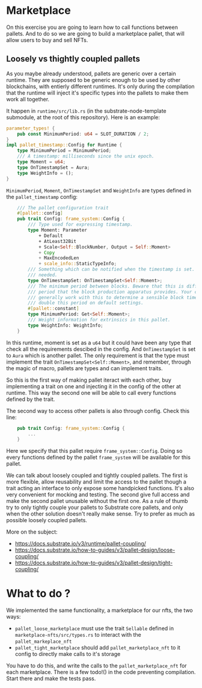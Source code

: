 # Marketplace

On this exercise you are going to learn how to call functions between pallets.
And to do so we are going to build a marketplace pallet, that will allow users to buy and sell NFTs.

## Loosely vs thightly coupled pallets

As you maybe already understood, pallets are generic over a certain runtime. They are supposed to be generic enough to be used by other blockchains, with entierly different runtimes. It's only during the compilation that the runtime will inject it's specific types into the pallets to make them work all together.

It happen in `runtime/src/lib.rs` (in the substrate-node-template submodule, at the root of this repository). Here is an example:

```rust
parameter_types! {
	pub const MinimumPeriod: u64 = SLOT_DURATION / 2;
}
impl pallet_timestamp::Config for Runtime {
	type MinimumPeriod = MinimumPeriod;
	/// A timestamp: milliseconds since the unix epoch.
	type Moment = u64;
	type OnTimestampSet = Aura;
	type WeightInfo = ();
}
```

`MinimumPeriod`, `Moment`, `OnTimestampSet` and `WeightInfo` are types defined in the `pallet_timestamp` config:

```rust
	/// The pallet configuration trait
	#[pallet::config]
	pub trait Config: frame_system::Config {
		/// Type used for expressing timestamp.
		type Moment: Parameter
			+ Default
			+ AtLeast32Bit
			+ Scale<Self::BlockNumber, Output = Self::Moment>
			+ Copy
			+ MaxEncodedLen
			+ scale_info::StaticTypeInfo;
		/// Something which can be notified when the timestamp is set. Set this to `()` if not
		/// needed.
		type OnTimestampSet: OnTimestampSet<Self::Moment>;
		/// The minimum period between blocks. Beware that this is different to the *expected*
		/// period that the block production apparatus provides. Your chosen consensus system will
		/// generally work with this to determine a sensible block time. e.g. For Aura, it will be
		/// double this period on default settings.
		#[pallet::constant]
		type MinimumPeriod: Get<Self::Moment>;
		/// Weight information for extrinsics in this pallet.
		type WeightInfo: WeightInfo;
	}
```

In this runtime, moment is set as a `u64` but it could have been any type that check all the requirements descibed in the config.
And `OnTimestampSet` is set to `Aura` which is another pallet. The only requirement is that the type must implement the trait `OnTimestampSet<Self::Moment>`, and remember, through the magic of macro, pallets are types and can implement traits.

So this is the first way of making pallet iteract with each other, buy implementing a trait on one and injecting it in the config of the other at runtime. This way the second one will be able to call every functions defined by the trait.

The second way to access other pallets is also through config. Check this line:
```rust
	pub trait Config: frame_system::Config {
        ...
    }
```

Here we specify that this pallet require `frame_system::Config`. Doing so every functions defined by the pallet `frame_system` will be available for this pallet.

We can talk about loosely coupled and tightly coupled pallets.
The first is more flexible, allow reusability and limit the access to the pallet though a trait acting an interface to only expose some handpicked functions. It's also very convenient for mocking and testing.
The second give full access and make the second pallet unusable without the first one.
As a rule of thumb try to only tightly couple your pallets to Substrate core pallets, and only when the other solution doesn't really make sense. Try to prefer as much as possible loosely coupled pallets.

More on the subject:
- https://docs.substrate.io/v3/runtime/pallet-coupling/
- https://docs.substrate.io/how-to-guides/v3/pallet-design/loose-coupling/
- https://docs.substrate.io/how-to-guides/v3/pallet-design/tight-coupling/

# What to do ?

We implemented the same functionality, a marketplace for our nfts, the two ways:
- `pallet_loose_marketplace` must use the trait `Sellable` defined in `marketplace-nfts/src/types.rs` to interact with the `pallet_markeplace_nft`
- `pallet_tight_marketplace` should add `pallet_marketplace_nft` to it config to directly make calls to it's storage

You have to do this, and write the calls to the `pallet_marketplace_nft` for each marketplace.
There is a few todo!() in the code preventing compilation. Start there and make the tests pass.
